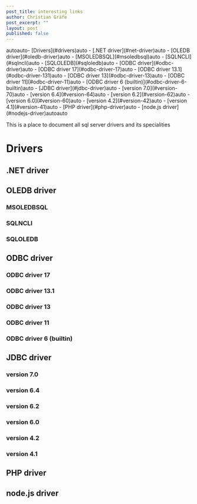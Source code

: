 ```yaml
---
post_title: interesting links
author: Christian Gräfe
post_excerpt: ""
layout: post
published: false
---
```


<!-- TOC -->autoauto- [Drivers](#drivers)auto    - [.NET driver](#net-driver)auto    - [OLEDB driver](#oledb-driver)auto        - [MSOLEDBSQL](#msoledbsql)auto        - [SQLNCLI](#sqlncli)auto        - [SQLOLEDB](#sqloledb)auto    - [ODBC driver](#odbc-driver)auto        - [ODBC driver 17](#odbc-driver-17)auto        - [ODBC driver 13.1](#odbc-driver-131)auto        - [ODBC driver 13](#odbc-driver-13)auto        - [ODBC driver 11](#odbc-driver-11)auto        - [ODBC driver 6 (builtin)](#odbc-driver-6-builtin)auto    - [JDBC driver](#jdbc-driver)auto        - [version 7.0](#version-70)auto        - [version 6.4](#version-64)auto        - [version 6.2](#version-62)auto        - [version 6.0](#version-60)auto        - [version 4.2](#version-42)auto        - [version 4.1](#version-41)auto    - [PHP driver](#php-driver)auto    - [node.js driver](#nodejs-driver)autoauto<!-- /TOC -->

This is a place to document all sql server drivers and its specialities

# Drivers

## .NET driver

## OLEDB driver

### MSOLEDBSQL

### SQLNCLI

### SQLOLEDB

## ODBC driver

### ODBC driver 17

### ODBC driver 13.1

### ODBC driver 13

### ODBC driver 11

### ODBC driver 6 (builtin)

## JDBC driver

### version 7.0

### version 6.4

### version 6.2

### version 6.0

### version 4.2

### version 4.1

## PHP driver

## node.js driver
